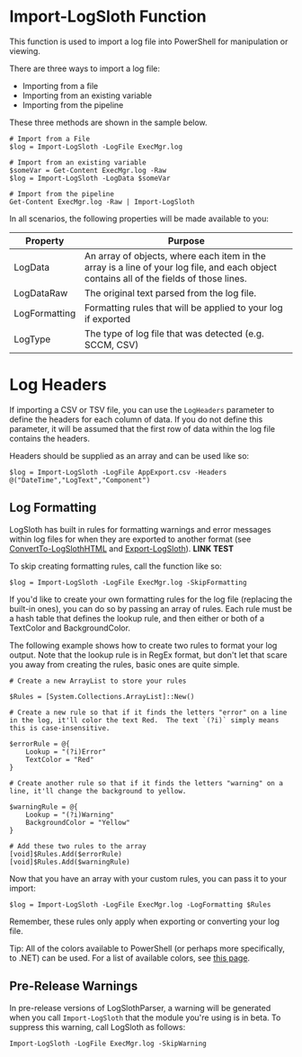 # Import-LogSloth Function

This function is used to import a log file into PowerShell for manipulation or viewing.

There are three ways to import a log file:

- Importing from a file
- Importing from an existing variable
- Importing from the pipeline

These three methods are shown in the sample below.

```
# Import from a File
$log = Import-LogSloth -LogFile ExecMgr.log

# Import from an existing variable
$someVar = Get-Content ExecMgr.log -Raw
$log = Import-LogSloth -LogData $someVar

# Import from the pipeline
Get-Content ExecMgr.log -Raw | Import-LogSloth
```

In all scenarios, the following properties will be made available to you:

Property|Purpose
-|-
LogData|An array of objects, where each item in the array is a line of your log file, and each object contains all of the fields of those lines.
LogDataRaw|The original text parsed from the log file.
LogFormatting|Formatting rules that will be applied to your log if exported
LogType|The type of log file that was detected (e.g. SCCM, CSV)

# Log Headers

If importing a CSV or TSV file, you can use the `LogHeaders` parameter to define the headers for each column of data.  If you do not define this parameter, it will be assumed that the first row of data within the log file contains the headers.

Headers should be supplied as an array and can be used like so:

```
$log = Import-LogSloth -LogFile AppExport.csv -Headers @("DateTime","LogText","Component")
```

## Log Formatting

LogSloth has built in rules for formatting warnings and error messages within log files for when they are exported to another format (see [ConvertTo-LogSlothHTML](convertto-logslothhtml.md) and [Export-LogSloth](export-logsloth.md)). **LINK TEST**

To skip creating formatting rules, call the function like so:

```
$log = Import-LogSloth -LogFile ExecMgr.log -SkipFormatting
```

If you'd like to create your own formatting rules for the log file (replacing the built-in ones), you can do so by passing an array of rules.  Each rule must be a hash table that defines the lookup rule, and then either or both of a TextColor and BackgroundColor.

The following example shows how to create two rules to format your log output.  Note that the lookup rule is in RegEx format, but don't let that scare you away from creating the rules, basic ones are quite simple.

```
# Create a new ArrayList to store your rules

$Rules = [System.Collections.ArrayList]::New()

# Create a new rule so that if it finds the letters "error" on a line in the log, it'll color the text Red.  The text `(?i)` simply means this is case-insensitive.

$errorRule = @{
    Lookup = "(?i)Error"
    TextColor = "Red"
}

# Create another rule so that if it finds the letters "warning" on a line, it'll change the background to yellow.

$warningRule = @{
    Lookup = "(?i)Warning"
    BackgroundColor = "Yellow"
}

# Add these two rules to the array
[void]$Rules.Add($errorRule)
[void]$Rules.Add($warningRule)
```

Now that you have an array with your custom rules, you can pass it to your import:

```
$log = Import-LogSloth -LogFile ExecMgr.log -LogFormatting $Rules
```

Remember, these rules only apply when exporting or converting your log file.

Tip: All of the colors available to PowerShell (or perhaps more specifically, to .NET) can be used.  For a list of available colors, see [this page](https://docs.microsoft.com/en-us/dotnet/api/system.windows.media.brushes?redirectedfrom=MSDN&view=net-5.0).

## Pre-Release Warnings
In pre-release versions of LogSlothParser, a warning will be generated when you call `Import-LogSloth` that the module you're using is in beta.  To suppress this warning, call LogSloth as follows:

```
Import-LogSloth -LogFile ExecMgr.log -SkipWarning
```
